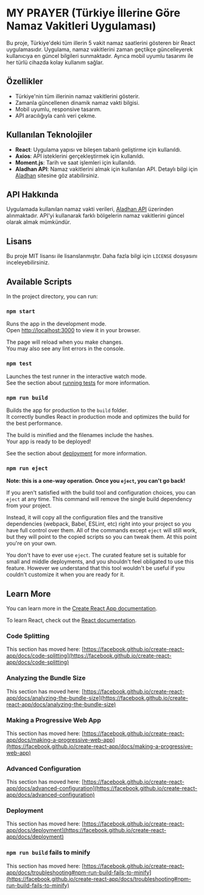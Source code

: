 # MY PRAYER (Türkiye İllerine Göre Namaz Vakitleri Uygulaması)

Bu proje, Türkiye'deki tüm illerin 5 vakit namaz saatlerini gösteren bir React uygulamasıdır. Uygulama, namaz vakitlerini zaman geçtikçe güncelleyerek kullanıcıya en güncel bilgileri sunmaktadır. Ayrıca mobil uyumlu tasarımı ile her türlü cihazda kolay kullanım sağlar.

## Özellikler

- Türkiye'nin tüm illerinin namaz vakitlerini gösterir.
- Zamanla güncellenen dinamik namaz vakti bilgisi.
- Mobil uyumlu, responsive tasarım.
- API aracılığıyla canlı veri çekme.

## Kullanılan Teknolojiler

- **React**: Uygulama yapısı ve bileşen tabanlı geliştirme için kullanıldı.
- **Axios**: API isteklerini gerçekleştirmek için kullanıldı.
- **Moment.js**: Tarih ve saat işlemleri için kullanıldı.
- **Aladhan API**: Namaz vakitlerini almak için kullanılan API. Detaylı bilgi için [Aladhan](https://aladhan.com/) sitesine göz atabilirsiniz.

## API Hakkında

Uygulamada kullanılan namaz vakti verileri, [Aladhan API](https://aladhan.com/) üzerinden alınmaktadır. API'yi kullanarak farklı bölgelerin namaz vakitlerini güncel olarak almak mümkündür.

## Lisans

Bu proje MIT lisansı ile lisanslanmıştır. Daha fazla bilgi için `LICENSE` dosyasını inceleyebilirsiniz.

## Available Scripts

In the project directory, you can run:

### `npm start`

Runs the app in the development mode.\
Open [http://localhost:3000](http://localhost:3000) to view it in your browser.

The page will reload when you make changes.\
You may also see any lint errors in the console.

### `npm test`

Launches the test runner in the interactive watch mode.\
See the section about [running tests](https://facebook.github.io/create-react-app/docs/running-tests) for more information.

### `npm run build`

Builds the app for production to the `build` folder.\
It correctly bundles React in production mode and optimizes the build for the best performance.

The build is minified and the filenames include the hashes.\
Your app is ready to be deployed!

See the section about [deployment](https://facebook.github.io/create-react-app/docs/deployment) for more information.

### `npm run eject`

**Note: this is a one-way operation. Once you `eject`, you can't go back!**

If you aren't satisfied with the build tool and configuration choices, you can `eject` at any time. This command will remove the single build dependency from your project.

Instead, it will copy all the configuration files and the transitive dependencies (webpack, Babel, ESLint, etc) right into your project so you have full control over them. All of the commands except `eject` will still work, but they will point to the copied scripts so you can tweak them. At this point you're on your own.

You don't have to ever use `eject`. The curated feature set is suitable for small and middle deployments, and you shouldn't feel obligated to use this feature. However we understand that this tool wouldn't be useful if you couldn't customize it when you are ready for it.

## Learn More

You can learn more in the [Create React App documentation](https://facebook.github.io/create-react-app/docs/getting-started).

To learn React, check out the [React documentation](https://reactjs.org/).

### Code Splitting

This section has moved here: [https://facebook.github.io/create-react-app/docs/code-splitting](https://facebook.github.io/create-react-app/docs/code-splitting)

### Analyzing the Bundle Size

This section has moved here: [https://facebook.github.io/create-react-app/docs/analyzing-the-bundle-size](https://facebook.github.io/create-react-app/docs/analyzing-the-bundle-size)

### Making a Progressive Web App

This section has moved here: [https://facebook.github.io/create-react-app/docs/making-a-progressive-web-app](https://facebook.github.io/create-react-app/docs/making-a-progressive-web-app)

### Advanced Configuration

This section has moved here: [https://facebook.github.io/create-react-app/docs/advanced-configuration](https://facebook.github.io/create-react-app/docs/advanced-configuration)

### Deployment

This section has moved here: [https://facebook.github.io/create-react-app/docs/deployment](https://facebook.github.io/create-react-app/docs/deployment)

### `npm run build` fails to minify

This section has moved here: [https://facebook.github.io/create-react-app/docs/troubleshooting#npm-run-build-fails-to-minify](https://facebook.github.io/create-react-app/docs/troubleshooting#npm-run-build-fails-to-minify)
